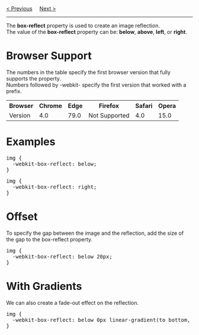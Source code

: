 <a href="/CSS/Advanced/Images.md">&lt; Previous</a>
&nbsp;&nbsp;&nbsp;
<a href="/CSS/Advanced/Object-fit.md">Next &gt;</a>
<hr>
The <b>box-reflect</b> property is used to create an image reflection.
<br>
The value of the <b>box-reflect</b> property can be: <b>below</b>, <b>above</b>, <b>left</b>, or <b>right</b>.
<h1>Browser Support</h1>
The numbers in the table specify the first browser version that fully supports the property.
<br>
Numbers followed by -webkit- specify the first version that worked with a prefix.
<table class="ws-table-all notranslate">
  <tr>
    <th>Browser</th>
    <th>Chrome</th>
    <th>Edge</th>
    <th>Firefox</th>
    <th>Safari</th>
    <th>Opera</th>
  </tr>
  <tr>
    <td>Version</td>
    <td>4.0</td>
    <td>79.0</td>
    <td>Not Supported</td>
    <td>4.0</td>
    <td>15.0</td>
  </tr>
</table>
<h1>Examples</h1>
<pre>
img {
  -webkit-box-reflect: below;
}
</pre>
<pre>
img {
  -webkit-box-reflect: right;
}
</pre>
<h1>Offset</h1>
To specify the gap between the image and the reflection, add the size of the gap to the box-reflect property.
<pre>
img {
  -webkit-box-reflect: below 20px;
}
</pre>
<h1>With Gradients</h1>
We can also create a fade-out effect on the reflection.
<pre>
img {
  -webkit-box-reflect: below 0px linear-gradient(to bottom, rgba(0,0,0,0.0), rgba(0,0,0,0.4));
}
</pre>
